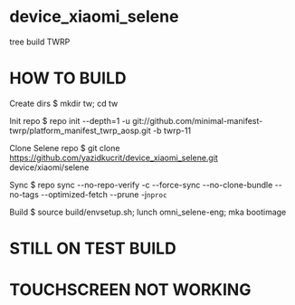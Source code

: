 # device_xiaomi_selene
tree build TWRP

# HOW TO BUILD

Create dirs
$ mkdir tw; cd tw

Init repo
$ repo init --depth=1 -u git://github.com/minimal-manifest-twrp/platform_manifest_twrp_aosp.git -b twrp-11

Clone Selene repo
$ git clone https://github.com/yazidkucrit/device_xiaomi_selene.git device/xiaomi/selene

Sync
$ repo sync --no-repo-verify -c --force-sync --no-clone-bundle --no-tags --optimized-fetch --prune -j`nproc`

Build
$ source build/envsetup.sh; lunch omni_selene-eng; mka bootimage





# STILL ON TEST BUILD
# TOUCHSCREEN NOT WORKING


